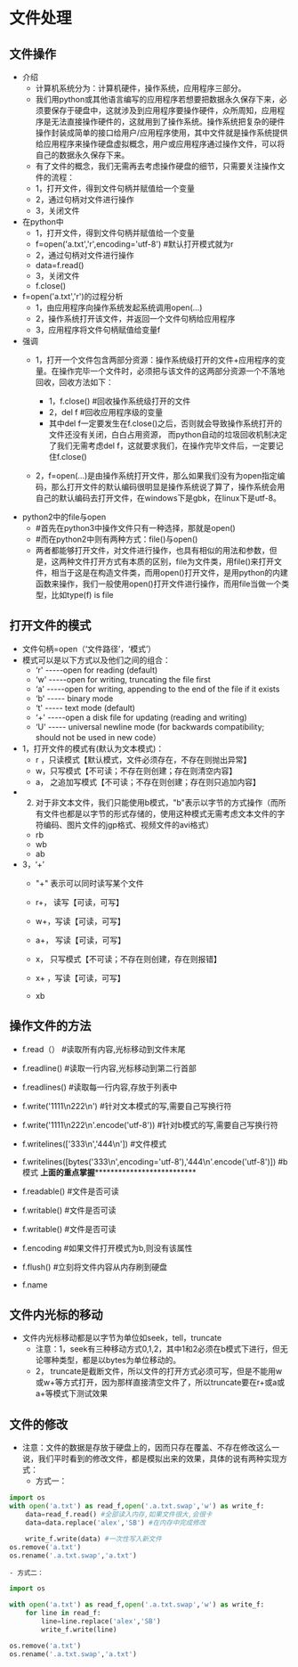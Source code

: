 # 文件处理 #
## 文件操作 ##
- 介绍
	- 计算机系统分为：计算机硬件，操作系统，应用程序三部分。
	- 我们用python或其他语言编写的应用程序若想要把数据永久保存下来，必须要保存于硬盘中，这就涉及到应用程序要操作硬件，众所周知，应用程序是无法直接操作硬件的，这就用到了操作系统。操作系统把复杂的硬件操作封装成简单的接口给用户/应用程序使用，其中文件就是操作系统提供给应用程序来操作硬盘虚拟概念，用户或应用程序通过操作文件，可以将自己的数据永久保存下来。
	- 有了文件的概念，我们无需再去考虑操作硬盘的细节，只需要关注操作文件的流程：
	- 1，打开文件，得到文件句柄并赋值给一个变量
	- 2，通过句柄对文件进行操作
	- 3，关闭文件
- 在python中
	- 1，打开文件，得到文件句柄并赋值给一个变量
	- f=open('a.txt','r',encoding='utf-8') #默认打开模式就为r
	- 2，通过句柄对文件进行操作
	- data=f.read()
	- 3，关闭文件
	- f.close()
-  f=open('a.txt','r')的过程分析
	-  1，由应用程序向操作系统发起系统调用open(...)
	-  2，操作系统打开该文件，并返回一个文件句柄给应用程序
	-  3，应用程序将文件句柄赋值给变量f
-  强调
	-  1，打开一个文件包含两部分资源：操作系统级打开的文件+应用程序的变量。在操作完毕一个文件时，必须把与该文件的这两部分资源一个不落地回收，回收方法如下：
		-  1，f.close() #回收操作系统级打开的文件
		-  2，del f #回收应用程序级的变量
		-  其中del f一定要发生在f.close()之后，否则就会导致操作系统打开的文件还没有关闭，白白占用资源，
		而python自动的垃圾回收机制决定了我们无需考虑del f，这就要求我们，在操作完毕文件后，一定要记住f.close()
	
	- 2，f=open(...)是由操作系统打开文件，那么如果我们没有为open指定编码，那么打开文件的默认编码很明显是操作系统说了算了，操作系统会用自己的默认编码去打开文件，在windows下是gbk，在linux下是utf-8。
- python2中的file与open
	- #首先在python3中操作文件只有一种选择，那就是open()
	- #而在python2中则有两种方式：file()与open()
	- 两者都能够打开文件，对文件进行操作，也具有相似的用法和参数，但是，这两种文件打开方式有本质的区别，file为文件类，用file()来打开文件，相当于这是在构造文件类，而用open()打开文件，是用python的内建函数来操作，我们一般使用open()打开文件进行操作，而用file当做一个类型，比如type(f) is file
## 打开文件的模式 ##
- 文件句柄=open（‘文件路径’，‘模式’）
- 模式可以是以下方式以及他们之间的组合：
	- ‘r'    -----open for reading (default)
	- ‘w'    -----open for writing, truncating the file first
	- ‘a'    -----open for writing, appending to the end of the file if it exists
	- ‘b'    -----	binary mode
	- ‘t'    -----	text mode (default)
	- ‘+'    -----open a disk file for updating (reading and writing)
	- ‘U'    -----	universal newline mode (for backwards compatibility; should not be used in new code）
- 1，打开文件的模式有(默认为文本模式)：
	- r ，只读模式【默认模式，文件必须存在，不存在则抛出异常】
	- w，只写模式【不可读；不存在则创建；存在则清空内容】
	- a， 之追加写模式【不可读；不存在则创建；存在则只追加内容】
- 2. 对于非文本文件，我们只能使用b模式，"b"表示以字节的方式操作（而所有文件也都是以字节的形式存储的，使用这种模式无需考虑文本文件的字符编码、图片文件的jgp格式、视频文件的avi格式）
	- rb
	- wb
	- ab
- 3，‘+’
	- "+" 表示可以同时读写某个文件
	- r+， 读写【可读，可写】
	- w+，写读【可读，可写】
	- a+， 写读【可读，可写】


	- x， 只写模式【不可读；不存在则创建，存在则报错】
	- x+ ，写读【可读，可写】
	- xb
## 操作文件的方法 ##
- f.read（）  #读取所有内容,光标移动到文件末尾
- f.readline() #读取一行内容,光标移动到第二行首部
- f.readlines() #读取每一行内容,存放于列表中


- f.write('1111\n222\n') #针对文本模式的写,需要自己写换行符
- f.write('1111\n222\n'.encode('utf-8')) #针对b模式的写,需要自己写换行符
- f.writelines(['333\n','444\n']) #文件模式
- f.writelines([bytes('333\n',encoding='utf-8'),'444\n'.encode('utf-8')]) #b模式
********上面的重点掌握**********************************
- f.readable() #文件是否可读
- f.writable() #文件是否可读
- f.writable() #文件是否可读
- f.encoding #如果文件打开模式为b,则没有该属性
- f.flush() #立刻将文件内容从内存刷到硬盘
- f.name

## 文件内光标的移动 ##
- 文件内光标移动都是以字节为单位如seek，tell，truncate
	- 注意：1，seek有三种移动方式0,1,2，其中1和2必须在b模式下进行，但无论哪种类型，都是以bytes为单位移动的。
	- 2， truncate是截断文件，所以文件的打开方式必须可写，但是不能用w或w+等方式打开，因为那样直接清空文件了，所以truncate要在r+或a或a+等模式下测试效果
## 文件的修改 ##
- 注意：文件的数据是存放于硬盘上的，因而只存在覆盖、不存在修改这么一说，我们平时看到的修改文件，都是模拟出来的效果，具体的说有两种实现方式：
	- 方式一：

```python
import os
with open('a.txt') as read_f,open('.a.txt.swap','w') as write_f:
    data=read_f.read() #全部读入内存,如果文件很大,会很卡
    data=data.replace('alex','SB') #在内存中完成修改

    write_f.write(data) #一次性写入新文件
os.remove('a.txt')
os.rename('.a.txt.swap','a.txt') 
```

	- 方式二：

```python
import os

with open('a.txt') as read_f,open('.a.txt.swap','w') as write_f:
    for line in read_f:
        line=line.replace('alex','SB')
        write_f.write(line)

os.remove('a.txt')
os.rename('.a.txt.swap','a.txt') 
```